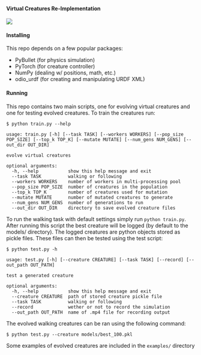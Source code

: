 #### Virtual Creatures Re-Implementation

![](https://github.com/CCareaga/cmpt766_final_project/blob/main/images/banner.png?raw=true)

#### Installing

This repo depends on a few popular packages:
    
- PyBullet (for physics simulation)
- PyTorch (for creature controller)
- NumPy (dealing w/ positions, math, etc.)
- odio_urdf (for creating and manipulating URDF XML)

#### Running

This repo contains two main scripts, one for evolving virtual creatures and one for testing evolved creatures. To train the creatures run:

```
$ python train.py --help

usage: train.py [-h] [--task TASK] [--workers WORKERS] [--pop_size POP_SIZE] [--top_k TOP_K] [--mutate MUTATE] [--num_gens NUM_GENS] [--out_dir OUT_DIR]

evolve virtual creatures

optional arguments:
  -h, --help           show this help message and exit
  --task TASK          walking or following
  --workers WORKERS    number of workers in multi-processing pool
  --pop_size POP_SIZE  number of creatures in the population
  --top_k TOP_K        number of creatures used for mutation
  --mutate MUTATE      number of mutated creatures to generate
  --num_gens NUM_GENS  number of generations to run
  --out_dir OUT_DIR    directory to save evolved creature files
```

To run the walking task with default settings simply run `python train.py`. After running this script the best creature will be logged (by default to the models/ directory). The logged creatures are python objects stored as pickle files. These files can then be tested using the test script:

```
$ python test.py -h

usage: test.py [-h] [--creature CREATURE] [--task TASK] [--record] [--out_path OUT_PATH]

test a generated creature

optional arguments:
  -h, --help           show this help message and exit
  --creature CREATURE  path of stored creature pickle file
  --task TASK          walking or following
  --record             wether or not to record the simulation
  --out_path OUT_PATH  name of .mp4 file for recording output
```

The evolved walking creatures can be ran using the following command:

```
$ python test.py --creature models/best_100.pkl
```

Some examples of evolved creatures are included in the `examples/` directory

